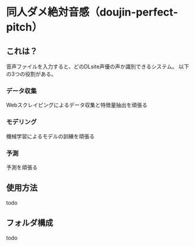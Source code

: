 # 同人ダメ絶対音感（doujin-perfect-pitch）

## これは？

音声ファイルを入力すると、どのDLsite声優の声か識別できるシステム。
以下の3つの役割がある。

### データ収集
Webスクレイピングによるデータ収集と特徴量抽出を頑張る

### モデリング
機械学習によるモデルの訓練を頑張る

### 予測
予測を頑張る

## 使用方法
todo

## フォルダ構成
todo


